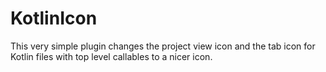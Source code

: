 # KotlinIcon

This very simple plugin changes the project view icon and the tab icon for Kotlin files with top level callables to a nicer icon.